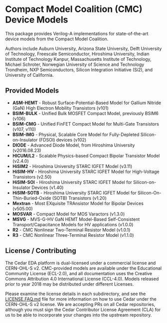 # Compact Model Coalition (CMC) Device Models

This package provides Verilog-A implementations for state-of-the-art device models from the Compact Model Coalition.

Authors include Auburn University, Arizona State University, Delft University of Technology, Freescale Semiconductor, Hiroshima University, Indian Institute of Technology Kanpur, Massachusetts Institute of Technology, Michael Schroter, Norwegian University of Science and Technology Trondheim, NXP Semiconductors, Silicon Integration Initiative (Si2), and University of California.

## Provided Models

- **ASM-HEMT** - Robust Surface-Potential-Based Model for Gallium Nitride (GaN) High Electron Mobility Transistors (v101)
- **BSIM-BULK** - Unified Bulk MOSFET Compact Model, previously BSIM6 (v106)
- **BSIM-CMG** - Unified FinFET Compact Model for Multi-Gate Transistors (v107, v110)
- **BSIM-IMG** - Physical, Scalable Core Model for Fully-Depleted Silicon-on-Insulator (FDSOI) devices (v102)
- **DIODE** - Advanced Diode Model, from Hiroshima University (v2016.08.23)
- **HICUM/L2** - Scalable Physics-based Compact Bipolar Transistor Model (v2.4.0)
- **HiSIM2** - Hiroshima University STARC IGFET Model (v3.11)
- **HiSIM-HV** - Hiroshima University STARC IGFET Model for High-Voltage Transistors (v2.50)
- **HiSIM-SOI** - Hiroshima University STARC IGFET Model for Silicon-on-Insulator Devices (v1.40)
- **HiSIM-SOTB** - Hiroshima University STARC IGFET Model for Silicon-On-Thin-Buried-Oxide (SOTB) Transistors (v1.20)
- **Mextran** - Most EXquisite TRAnsistor Model for Bipolar Devices (v505.00)
- **MOSVAR** - Compact Model for MOS Varactors (v1.3.0)
- **MSVG** - MVS-G-HV GaN HEMT Model-Based Self-Consistent Transport/Capacitance Models for HV applications (v1.0.0)
- **R2** - CMC Nonlinear Two-Terminal Resistor Model (v1.0.1)
- **R3** - CMC Nonlinear Three-Terminal Resistor Model (v1.1.0)

## License / Contributing

The Cedar EDA platform is dual-licensed under a commercial license and CERN-OHL-S v2. CMC-provided models are available under the Educational Community License (ECL-2.0), and all documentation uses the Creative Commons Attribution 4.0 International License (CCL-4.0). Models released prior to year 2018 may be distributed under different Licenses.

Please examine the license details in each subdirectory, and see the [LICENSE.FAQ.md](https://github.com/CedarEDA/CedarSim.jl/blob/main/LICENSE.FAQ.md) file for more information on how to use Cedar under the CERN-OHL-S v2 license. We are accepting PRs on all Cedar repositories, although you must sign the Cedar Contributor License Agreement (CLA) for us to be able to incorporate your changes into the upstream repository.
